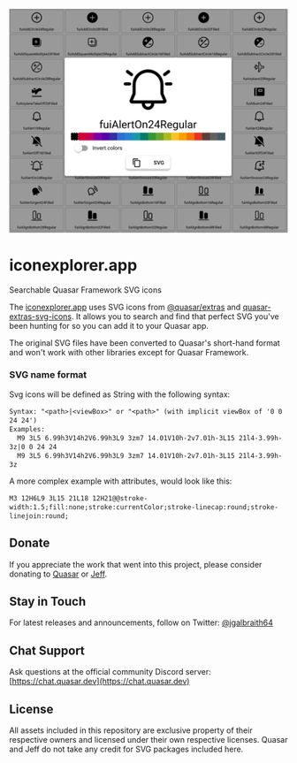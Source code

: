 ![iconexplorer.app](./public/iconexplorer.app.png)

# iconexplorer.app

Searchable Quasar Framework SVG icons

The [iconexplorer.app](https://iconexplorer.app/) uses SVG icons from [@quasar/extras](https://github.com/quasarframework/quasar/tree/dev/extras) and [quasar-extras-svg-icons](https://github.com/hawkeye64/quasar-extras-svg-icons). It allows you to search and find that perfect SVG you've been hunting for so you can add it to your Quasar app.

The original SVG files have been converted to Quasar's short-hand format and won't work with other libraries except for Quasar Framework.

### SVG name format
Svg icons will be defined as String with the following syntax:

```
Syntax: "<path>|<viewBox>" or "<path>" (with implicit viewBox of '0 0 24 24')
Examples:
  M9 3L5 6.99h3V14h2V6.99h3L9 3zm7 14.01V10h-2v7.01h-3L15 21l4-3.99h-3z|0 0 24 24
  M9 3L5 6.99h3V14h2V6.99h3L9 3zm7 14.01V10h-2v7.01h-3L15 21l4-3.99h-3z
```

A more complex example with attributes, would look like this:
```
M3 12H6L9 3L15 21L18 12H21@@stroke-width:1.5;fill:none;stroke:currentColor;stroke-linecap:round;stroke-linejoin:round;
```

## Donate
If you appreciate the work that went into this project, please consider donating to [Quasar](https://donate.quasar.dev) or [Jeff](https://github.com/sponsors/hawkeye64).
## Stay in Touch

For latest releases and announcements, follow on Twitter: [@jgalbraith64](https://twitter.com/jgalbraith64)

## Chat Support

Ask questions at the official community Discord server: [https://chat.quasar.dev](https://chat.quasar.dev)

## License

All assets included in this repository are exclusive property of their respective owners and licensed under their own respective licenses. Quasar and Jeff do not take any credit for SVG packages included here.
